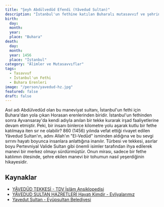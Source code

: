 ```yaml
---
title: "Şeyh Abdülvedûd Efendi (Yâvedud Sultan)"
description: "İstanbul'un fethine katılan Buharalı mutasavvıf ve şehrin manevi mimarlarından biri."
birth:
  day: 
  month: 
  year: 
  place: "Buhara"
death:
  day: 
  month: 
  year: 1456
  place: "İstanbul"
category: "Âlimler ve Mutasavvıflar"
tags:
  - Tasavvuf
  - İstanbul'un Fethi
  - Buhara Erenleri
image: "/person/yavedud-hz.jpg"
featured: false
draft: false
---
```


Asıl adı Abdülvedûd olan bu maneviyat sultanı, İstanbul'un fethi için Buhara'dan yola çıkan Horasan erenlerinden biridir. İstanbul'un fethinden sonra Ayvansaray'da kendi adıyla anılan bir tekke kurarak irşad faaliyetlerine devam etmiştir. Peki, bir insanı binlerce kilometre yolu aşarak kutlu bir fethe katılmaya iten sır ne olabilir? 860 (1456) yılında vefat ettiği rivayet edilen Yâvedud Sultan'ın, adını Allah'ın "El-Vedûd" isminden aldığına ve bu sevgi sırrını hayatı boyunca insanlara anlattığına inanılır. Türbesi ve tekkesi, asırlar boyu Pertevniyal Valide Sultan gibi önemli isimler tarafından ihya edilerek manevi bir merkez olmayı sürdürmüştür. Onun mirası, sadece bir fethe katılımın ötesinde, şehre ekilen manevi bir tohumun nasıl yeşerdiğinin hikayesidir.

## Kaynaklar

- [YÂVEDÛD TEKKESİ - TDV İslâm Ansiklopedisi](https://islamansiklopedisi.org.tr/yavedud-tekkesi)
- [YÂVEDUD SULTAN HAZRETLERİ Hayatı Kimdir - Evliyalarımız](https://www.evliyalarimiz.com/yavedud-sultan-hazretleri-kimdir-hayati/)
- [Yavedut Sultan - Eyüpsultan Belediyesi](https://www.eyupsultan.bel.tr/tr/main/pages/yavedut-sultan/1151)